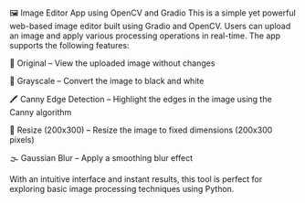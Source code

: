 🖼️ Image Editor App using OpenCV and Gradio
This is a simple yet powerful web-based image editor built using Gradio and OpenCV. Users can upload an image and apply various processing operations in real-time. The app supports the following features:

🔄 Original – View the uploaded image without changes

🖤 Grayscale – Convert the image to black and white

🖍️ Canny Edge Detection – Highlight the edges in the image using the Canny algorithm

📏 Resize (200x300) – Resize the image to fixed dimensions (200x300 pixels)

🌫️ Gaussian Blur – Apply a smoothing blur effect

With an intuitive interface and instant results, this tool is perfect for exploring basic image processing techniques using Python.
